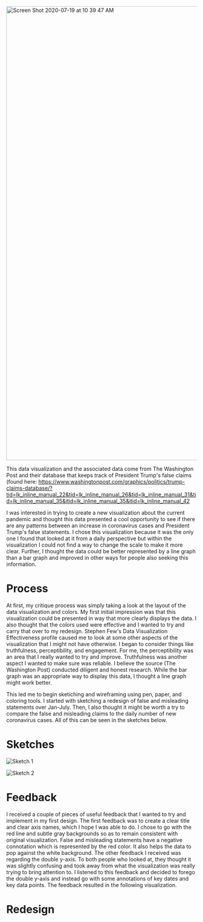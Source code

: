 
<img width="1200" alt="Screen Shot 2020-07-19 at 10 39 47 AM" src="https://user-images.githubusercontent.com/67565047/88003423-d98c1280-cad2-11ea-9e8b-150ae5d9b99e.png">


This data visualization and the associated data come from The Washington Post and their database that keeps track of President Trump's false claims (found here: https://www.washingtonpost.com/graphics/politics/trump-claims-database/?tid=lk_inline_manual_22&tid=lk_inline_manual_26&tid=lk_inline_manual_31&tid=lk_inline_manual_35&itid=lk_inline_manual_35&itid=lk_inline_manual_42

I was interested in trying to create a new visualization about the current pandemic and thought this data presented a cool opportunity to see if there are any patterns between an increase in coronavirus cases and President Trump's false statements. I chose this visualization because it was the only one I found that looked at it from a daily perspective but within the visualization I could not find a way to change the scale to make it more clear. Further, I thought the data could be better represented by a line graph than a bar graph and improved in other ways for people also seeking this information.

# Process
At first, my critique process was simply taking a look at the layout of the data visualization and colors. My first initial impression was that this visualization could be presented in way that more clearly displays the data. I also thought that the colors used were effective and I wanted to try and carry that over to my redesign. Stephen Few's Data Visualization Effectiveness profile caused me to look at some other aspects of the visualization that I might not have otherwise. I began to consider things like truthfulness, perceptibility, and engagement. For me, the perceptibility was an area that I really wanted to try and improve. Truthfulness was another aspect I wanted to make sure was reliable. I believe the source (The Washington Post) conducted diligent and honest research. While the bar graph was an appropriate way to display this data, I thought a line graph might work better.

This led me to begin sketiching and wireframing using pen, paper, and coloring tools. I started with sketching a redesign of false and misleading statements over Jan-July. Then, I also thought it might be worth a try to compare the false and misleading claims to the daily number of new coronavirus cases. All of this can be seen in the sketches below.

# Sketches

![Sketch 1](https://user-images.githubusercontent.com/67565047/88086980-311f9200-cb56-11ea-9591-40528f72134f.jpg)

![Sketch 2](https://user-images.githubusercontent.com/67565047/88087214-91aecf00-cb56-11ea-9f46-d2ec1d4f8af3.jpg)


# Feedback

I received a couple of pieces of useful feedback that I wanted to try and implement in my first design. The first feedback was to create a clear title and clear axis names, which I hope I was able to do. I chose to go with the red line and subtle gray backgrounds so as to remain consistent with original visualization. False and misleading statements have a negative connotation which is represented by the red color. It also helps the data to pop against the white background. The other feedback I received was regarding the double y-axis. To both people who looked at, they thought it was slightly confusing and took away from what the visualization was really trying to bring attention to. I listened to this feedback and decided to forego the double y-axis and instead go with some annotations of key dates and key data points. The feedback resulted in the following visualization.

# Redesign
